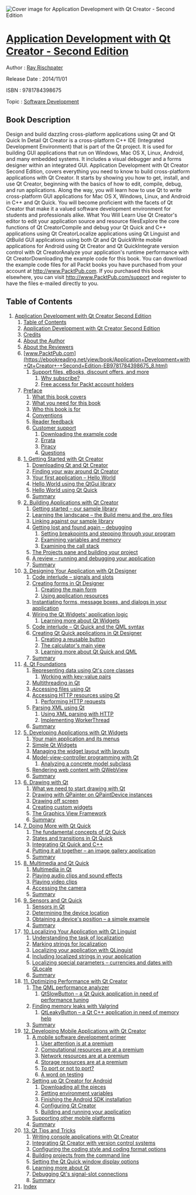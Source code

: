 ![Cover image for Application Development with Qt Creator - Second Edition](https://imgdetail.ebookreading.net/cover/cover/software_development/EB9781784398675.jpg)

[Application Development with Qt Creator - Second Edition](https://ebookreading.net/view/book/Application+Development+with+Qt+Creator+-+Second+Edition-EB9781784398675_1.html "Application Development with Qt Creator - Second Edition")
====================================================================================================================

Author : [Ray Rischpater](https://ebookreading.net/search/author/Ray+Rischpater)

Release Date : 2014/11/01

ISBN : 9781784398675

Topic : [Software Development](https://ebookreading.net/search/category/software-development)

Book Description
-----------------

Design and build dazzling cross-platform applications using Qt and Qt Quick
In Detail
Qt Creator is a cross-platform C++ IDE (Integrated Development Environment) that is part of the Qt project. It is used for building GUI applications that run on Windows, Mac OS X, Linux, Android, and many embedded systems. It includes a visual debugger and a forms designer within an integrated GUI.
Application Development with Qt Creator Second Edition, covers everything you need to know to build cross-platform applications with Qt Creator. It starts by showing you how to get, install, and use Qt Creator, beginning with the basics of how to edit, compile, debug, and run applications. Along the way, you will learn how to use Qt to write cross-platform GUI applications for Mac OS X, Windows, Linux, and Android in C++ and Qt Quick.
You will become proficient with the facets of Qt Creator that make it a valued software development environment for students and professionals alike.
What You Will Learn
Use Qt Creator's editor to edit your application source and resource filesExplore the core functions of Qt CreatorCompile and debug your Qt Quick and C++ applications using Qt CreatorLocalize applications using Qt Linguist and QtBuild GUI applications using both Qt and Qt QuickWrite mobile applications for Android using Qt Creator and Qt QuickIntegrate version control with Qt CreatorAnalyze your application's runtime performance with Qt CreatorDownloading the example code for this book. You can download the example code files for all Packt books you have purchased from your account at http://www.PacktPub.com. If you purchased this book elsewhere, you can visit http://www.PacktPub.com/support and register to have the files e-mailed directly to you.
              
Table of Contents
-----------------

1. [Application Development with Qt Creator Second Edition](https://ebookreading.net/view/book/Application+Development+with+Qt+Creator+-+Second+Edition-EB9781784398675_3.html)
    1. [Table of Contents](https://ebookreading.net/view/book/Application+Development+with+Qt+Creator+-+Second+Edition-EB9781784398675_2.html)
    1. [Application Development with Qt Creator Second Edition](https://ebookreading.net/view/book/Application+Development+with+Qt+Creator+-+Second+Edition-EB9781784398675_4.html)
    1. [Credits](https://ebookreading.net/view/book/Application+Development+with+Qt+Creator+-+Second+Edition-EB9781784398675_5.html)
    1. [About the Author](https://ebookreading.net/view/book/Application+Development+with+Qt+Creator+-+Second+Edition-EB9781784398675_6.html)
    1. [About the Reviewers](https://ebookreading.net/view/book/Application+Development+with+Qt+Creator+-+Second+Edition-EB9781784398675_7.html)
    1. [www.PacktPub.com](https://ebookreading.net/view/book/Application+Development+with+Qt+Creator+-+Second+Edition-EB9781784398675_8.html)
        1. [Support files, eBooks, discount offers, and more](https://ebookreading.net/view/book/Application+Development+with+Qt+Creator+-+Second+Edition-EB9781784398675_8.html#ch00lvl1sec01)
            1. [Why subscribe?](https://ebookreading.net/view/book/Application+Development+with+Qt+Creator+-+Second+Edition-EB9781784398675_8.html#ch00lvl2sec01)
            1. [Free access for Packt account holders](https://ebookreading.net/view/book/Application+Development+with+Qt+Creator+-+Second+Edition-EB9781784398675_8.html#ch00lvl2sec02)
    1. [Preface](https://ebookreading.net/view/book/Application+Development+with+Qt+Creator+-+Second+Edition-EB9781784398675_9.html)
        1. [What this book covers](https://ebookreading.net/view/book/Application+Development+with+Qt+Creator+-+Second+Edition-EB9781784398675_9.html#ch00lvl1sec02)
        1. [What you need for this book](https://ebookreading.net/view/book/Application+Development+with+Qt+Creator+-+Second+Edition-EB9781784398675_10.html)
        1. [Who this book is for](https://ebookreading.net/view/book/Application+Development+with+Qt+Creator+-+Second+Edition-EB9781784398675_11.html)
        1. [Conventions](https://ebookreading.net/view/book/Application+Development+with+Qt+Creator+-+Second+Edition-EB9781784398675_12.html)
        1. [Reader feedback](https://ebookreading.net/view/book/Application+Development+with+Qt+Creator+-+Second+Edition-EB9781784398675_13.html)
        1. [Customer support](https://ebookreading.net/view/book/Application+Development+with+Qt+Creator+-+Second+Edition-EB9781784398675_14.html)
            1. [Downloading the example code](https://ebookreading.net/view/book/Application+Development+with+Qt+Creator+-+Second+Edition-EB9781784398675_14.html#ch00lvl2sec03)
            1. [Errata](https://ebookreading.net/view/book/Application+Development+with+Qt+Creator+-+Second+Edition-EB9781784398675_14.html#ch00lvl2sec04)
            1. [Piracy](https://ebookreading.net/view/book/Application+Development+with+Qt+Creator+-+Second+Edition-EB9781784398675_14.html#ch00lvl2sec05)
            1. [Questions](https://ebookreading.net/view/book/Application+Development+with+Qt+Creator+-+Second+Edition-EB9781784398675_14.html#ch00lvl2sec06)
    1. [1. Getting Started with Qt Creator](https://ebookreading.net/view/book/Application+Development+with+Qt+Creator+-+Second+Edition-EB9781784398675_15.html)
        1. [Downloading Qt and Qt Creator](https://ebookreading.net/view/book/Application+Development+with+Qt+Creator+-+Second+Edition-EB9781784398675_15.html#ch01lvl1sec08)
        1. [Finding your way around Qt Creator](https://ebookreading.net/view/book/Application+Development+with+Qt+Creator+-+Second+Edition-EB9781784398675_16.html)
        1. [Your first application – Hello World](https://ebookreading.net/view/book/Application+Development+with+Qt+Creator+-+Second+Edition-EB9781784398675_17.html)
        1. [Hello World using the QtGui library](https://ebookreading.net/view/book/Application+Development+with+Qt+Creator+-+Second+Edition-EB9781784398675_18.html)
        1. [Hello World using Qt Quick](https://ebookreading.net/view/book/Application+Development+with+Qt+Creator+-+Second+Edition-EB9781784398675_19.html)
        1. [Summary](https://ebookreading.net/view/book/Application+Development+with+Qt+Creator+-+Second+Edition-EB9781784398675_20.html)
    1. [2. Building Applications with Qt Creator](https://ebookreading.net/view/book/Application+Development+with+Qt+Creator+-+Second+Edition-EB9781784398675_21.html)
        1. [Getting started – our sample library](https://ebookreading.net/view/book/Application+Development+with+Qt+Creator+-+Second+Edition-EB9781784398675_21.html#ch02lvl1sec14)
        1. [Learning the landscape – the Build menu and the .pro files](https://ebookreading.net/view/book/Application+Development+with+Qt+Creator+-+Second+Edition-EB9781784398675_22.html)
        1. [Linking against our sample library](https://ebookreading.net/view/book/Application+Development+with+Qt+Creator+-+Second+Edition-EB9781784398675_23.html)
        1. [Getting lost and found again – debugging](https://ebookreading.net/view/book/Application+Development+with+Qt+Creator+-+Second+Edition-EB9781784398675_24.html)
            1. [Setting breakpoints and stepping through your program](https://ebookreading.net/view/book/Application+Development+with+Qt+Creator+-+Second+Edition-EB9781784398675_24.html#ch02lvl2sec07)
            1. [Examining variables and memory](https://ebookreading.net/view/book/Application+Development+with+Qt+Creator+-+Second+Edition-EB9781784398675_24.html#ch02lvl2sec08)
            1. [Examining the call stack](https://ebookreading.net/view/book/Application+Development+with+Qt+Creator+-+Second+Edition-EB9781784398675_24.html#ch02lvl2sec09)
        1. [The Projects pane and building your project](https://ebookreading.net/view/book/Application+Development+with+Qt+Creator+-+Second+Edition-EB9781784398675_25.html)
        1. [A review – running and debugging your application](https://ebookreading.net/view/book/Application+Development+with+Qt+Creator+-+Second+Edition-EB9781784398675_26.html)
        1. [Summary](https://ebookreading.net/view/book/Application+Development+with+Qt+Creator+-+Second+Edition-EB9781784398675_27.html)
    1. [3. Designing Your Application with Qt Designer](https://ebookreading.net/view/book/Application+Development+with+Qt+Creator+-+Second+Edition-EB9781784398675_28.html)
        1. [Code interlude – signals and slots](https://ebookreading.net/view/book/Application+Development+with+Qt+Creator+-+Second+Edition-EB9781784398675_28.html#ch03lvl1sec21)
        1. [Creating forms in Qt Designer](https://ebookreading.net/view/book/Application+Development+with+Qt+Creator+-+Second+Edition-EB9781784398675_29.html)
            1. [Creating the main form](https://ebookreading.net/view/book/Application+Development+with+Qt+Creator+-+Second+Edition-EB9781784398675_29.html#ch03lvl2sec10)
            1. [Using application resources](https://ebookreading.net/view/book/Application+Development+with+Qt+Creator+-+Second+Edition-EB9781784398675_29.html#ch03lvl2sec11)
        1. [Instantiating forms, message boxes, and dialogs in your application](https://ebookreading.net/view/book/Application+Development+with+Qt+Creator+-+Second+Edition-EB9781784398675_30.html)
        1. [Wiring the Qt Widgets&#39; application logic](https://ebookreading.net/view/book/Application+Development+with+Qt+Creator+-+Second+Edition-EB9781784398675_31.html)
            1. [Learning more about Qt Widgets](https://ebookreading.net/view/book/Application+Development+with+Qt+Creator+-+Second+Edition-EB9781784398675_31.html#ch03lvl2sec12)
        1. [Code interlude – Qt Quick and the QML syntax](https://ebookreading.net/view/book/Application+Development+with+Qt+Creator+-+Second+Edition-EB9781784398675_32.html)
        1. [Creating Qt Quick applications in Qt Designer](https://ebookreading.net/view/book/Application+Development+with+Qt+Creator+-+Second+Edition-EB9781784398675_33.html)
            1. [Creating a reusable button](https://ebookreading.net/view/book/Application+Development+with+Qt+Creator+-+Second+Edition-EB9781784398675_33.html#ch03lvl2sec13)
            1. [The calculator&#39;s main view](https://ebookreading.net/view/book/Application+Development+with+Qt+Creator+-+Second+Edition-EB9781784398675_33.html#ch03lvl2sec14)
            1. [Learning more about Qt Quick and QML](https://ebookreading.net/view/book/Application+Development+with+Qt+Creator+-+Second+Edition-EB9781784398675_33.html#ch03lvl2sec15)
        1. [Summary](https://ebookreading.net/view/book/Application+Development+with+Qt+Creator+-+Second+Edition-EB9781784398675_34.html)
    1. [4. Qt Foundations](https://ebookreading.net/view/book/Application+Development+with+Qt+Creator+-+Second+Edition-EB9781784398675_35.html)
        1. [Representing data using Qt&#39;s core classes](https://ebookreading.net/view/book/Application+Development+with+Qt+Creator+-+Second+Edition-EB9781784398675_35.html#ch04lvl1sec28)
            1. [Working with key-value pairs](https://ebookreading.net/view/book/Application+Development+with+Qt+Creator+-+Second+Edition-EB9781784398675_35.html#ch04lvl2sec16)
        1. [Multithreading in Qt](https://ebookreading.net/view/book/Application+Development+with+Qt+Creator+-+Second+Edition-EB9781784398675_36.html)
        1. [Accessing files using Qt](https://ebookreading.net/view/book/Application+Development+with+Qt+Creator+-+Second+Edition-EB9781784398675_37.html)
        1. [Accessing HTTP resources using Qt](https://ebookreading.net/view/book/Application+Development+with+Qt+Creator+-+Second+Edition-EB9781784398675_38.html)
            1. [Performing HTTP requests](https://ebookreading.net/view/book/Application+Development+with+Qt+Creator+-+Second+Edition-EB9781784398675_38.html#ch04lvl2sec17)
        1. [Parsing XML using Qt](https://ebookreading.net/view/book/Application+Development+with+Qt+Creator+-+Second+Edition-EB9781784398675_39.html)
            1. [Using XML parsing with HTTP](https://ebookreading.net/view/book/Application+Development+with+Qt+Creator+-+Second+Edition-EB9781784398675_39.html#ch04lvl2sec18)
            1. [Implementing WorkerThread](https://ebookreading.net/view/book/Application+Development+with+Qt+Creator+-+Second+Edition-EB9781784398675_39.html#ch04lvl2sec19)
        1. [Summary](https://ebookreading.net/view/book/Application+Development+with+Qt+Creator+-+Second+Edition-EB9781784398675_40.html)
    1. [5. Developing Applications with Qt Widgets](https://ebookreading.net/view/book/Application+Development+with+Qt+Creator+-+Second+Edition-EB9781784398675_41.html)
        1. [Your main application and its menus](https://ebookreading.net/view/book/Application+Development+with+Qt+Creator+-+Second+Edition-EB9781784398675_41.html#ch05lvl1sec34)
        1. [Simple Qt Widgets](https://ebookreading.net/view/book/Application+Development+with+Qt+Creator+-+Second+Edition-EB9781784398675_42.html)
        1. [Managing the widget layout with layouts](https://ebookreading.net/view/book/Application+Development+with+Qt+Creator+-+Second+Edition-EB9781784398675_43.html)
        1. [Model-view-controller programming with Qt](https://ebookreading.net/view/book/Application+Development+with+Qt+Creator+-+Second+Edition-EB9781784398675_44.html)
            1. [Analyzing a concrete model subclass](https://ebookreading.net/view/book/Application+Development+with+Qt+Creator+-+Second+Edition-EB9781784398675_44.html#ch05lvl2sec20)
        1. [Rendering web content with QWebView](https://ebookreading.net/view/book/Application+Development+with+Qt+Creator+-+Second+Edition-EB9781784398675_45.html)
        1. [Summary](https://ebookreading.net/view/book/Application+Development+with+Qt+Creator+-+Second+Edition-EB9781784398675_46.html)
    1. [6. Drawing with Qt](https://ebookreading.net/view/book/Application+Development+with+Qt+Creator+-+Second+Edition-EB9781784398675_47.html)
        1. [What we need to start drawing with Qt](https://ebookreading.net/view/book/Application+Development+with+Qt+Creator+-+Second+Edition-EB9781784398675_47.html#ch06lvl1sec40)
        1. [Drawing with QPainter on QPaintDevice instances](https://ebookreading.net/view/book/Application+Development+with+Qt+Creator+-+Second+Edition-EB9781784398675_48.html)
        1. [Drawing off screen](https://ebookreading.net/view/book/Application+Development+with+Qt+Creator+-+Second+Edition-EB9781784398675_49.html)
        1. [Creating custom widgets](https://ebookreading.net/view/book/Application+Development+with+Qt+Creator+-+Second+Edition-EB9781784398675_50.html)
        1. [The Graphics View Framework](https://ebookreading.net/view/book/Application+Development+with+Qt+Creator+-+Second+Edition-EB9781784398675_51.html)
        1. [Summary](https://ebookreading.net/view/book/Application+Development+with+Qt+Creator+-+Second+Edition-EB9781784398675_52.html)
    1. [7. Doing More with Qt Quick](https://ebookreading.net/view/book/Application+Development+with+Qt+Creator+-+Second+Edition-EB9781784398675_53.html)
        1. [The fundamental concepts of Qt Quick](https://ebookreading.net/view/book/Application+Development+with+Qt+Creator+-+Second+Edition-EB9781784398675_53.html#ch07lvl1sec46)
        1. [States and transitions in Qt Quick](https://ebookreading.net/view/book/Application+Development+with+Qt+Creator+-+Second+Edition-EB9781784398675_54.html)
        1. [Integrating Qt Quick and C++](https://ebookreading.net/view/book/Application+Development+with+Qt+Creator+-+Second+Edition-EB9781784398675_55.html)
        1. [Putting it all together – an image gallery application](https://ebookreading.net/view/book/Application+Development+with+Qt+Creator+-+Second+Edition-EB9781784398675_56.html)
        1. [Summary](https://ebookreading.net/view/book/Application+Development+with+Qt+Creator+-+Second+Edition-EB9781784398675_57.html)
    1. [8. Multimedia and Qt Quick](https://ebookreading.net/view/book/Application+Development+with+Qt+Creator+-+Second+Edition-EB9781784398675_58.html)
        1. [Multimedia in Qt](https://ebookreading.net/view/book/Application+Development+with+Qt+Creator+-+Second+Edition-EB9781784398675_58.html#ch08lvl1sec51)
        1. [Playing audio clips and sound effects](https://ebookreading.net/view/book/Application+Development+with+Qt+Creator+-+Second+Edition-EB9781784398675_59.html)
        1. [Playing video clips](https://ebookreading.net/view/book/Application+Development+with+Qt+Creator+-+Second+Edition-EB9781784398675_60.html)
        1. [Accessing the camera](https://ebookreading.net/view/book/Application+Development+with+Qt+Creator+-+Second+Edition-EB9781784398675_61.html)
        1. [Summary](https://ebookreading.net/view/book/Application+Development+with+Qt+Creator+-+Second+Edition-EB9781784398675_62.html)
    1. [9. Sensors and Qt Quick](https://ebookreading.net/view/book/Application+Development+with+Qt+Creator+-+Second+Edition-EB9781784398675_63.html)
        1. [Sensors in Qt](https://ebookreading.net/view/book/Application+Development+with+Qt+Creator+-+Second+Edition-EB9781784398675_63.html#ch09lvl1sec56)
        1. [Determining the device location](https://ebookreading.net/view/book/Application+Development+with+Qt+Creator+-+Second+Edition-EB9781784398675_64.html)
        1. [Obtaining a device&#39;s position – a simple example](https://ebookreading.net/view/book/Application+Development+with+Qt+Creator+-+Second+Edition-EB9781784398675_65.html)
        1. [Summary](https://ebookreading.net/view/book/Application+Development+with+Qt+Creator+-+Second+Edition-EB9781784398675_66.html)
    1. [10. Localizing Your Application with Qt Linguist](https://ebookreading.net/view/book/Application+Development+with+Qt+Creator+-+Second+Edition-EB9781784398675_67.html)
        1. [Understanding the task of localization](https://ebookreading.net/view/book/Application+Development+with+Qt+Creator+-+Second+Edition-EB9781784398675_67.html#ch10lvl1sec60)
        1. [Marking strings for localization](https://ebookreading.net/view/book/Application+Development+with+Qt+Creator+-+Second+Edition-EB9781784398675_68.html)
        1. [Localizing your application with QLinguist](https://ebookreading.net/view/book/Application+Development+with+Qt+Creator+-+Second+Edition-EB9781784398675_69.html)
        1. [Including localized strings in your application](https://ebookreading.net/view/book/Application+Development+with+Qt+Creator+-+Second+Edition-EB9781784398675_70.html)
        1. [Localizing special parameters – currencies and dates with QLocale](https://ebookreading.net/view/book/Application+Development+with+Qt+Creator+-+Second+Edition-EB9781784398675_71.html)
        1. [Summary](https://ebookreading.net/view/book/Application+Development+with+Qt+Creator+-+Second+Edition-EB9781784398675_72.html)
    1. [11. Optimizing Performance with Qt Creator](https://ebookreading.net/view/book/Application+Development+with+Qt+Creator+-+Second+Edition-EB9781784398675_73.html)
        1. [The QML performance analyzer](https://ebookreading.net/view/book/Application+Development+with+Qt+Creator+-+Second+Edition-EB9781784398675_73.html#ch11lvl1sec66)
            1. [QtSlowButton – a Qt Quick application in need of performance tuning](https://ebookreading.net/view/book/Application+Development+with+Qt+Creator+-+Second+Edition-EB9781784398675_73.html#ch11lvl2sec21)
        1. [Finding memory leaks with Valgrind](https://ebookreading.net/view/book/Application+Development+with+Qt+Creator+-+Second+Edition-EB9781784398675_74.html)
            1. [QtLeakyButton – a Qt C++ application in need of memory help](https://ebookreading.net/view/book/Application+Development+with+Qt+Creator+-+Second+Edition-EB9781784398675_74.html#ch11lvl2sec22)
        1. [Summary](https://ebookreading.net/view/book/Application+Development+with+Qt+Creator+-+Second+Edition-EB9781784398675_75.html)
    1. [12. Developing Mobile Applications with Qt Creator](https://ebookreading.net/view/book/Application+Development+with+Qt+Creator+-+Second+Edition-EB9781784398675_76.html)
        1. [A mobile software development primer](https://ebookreading.net/view/book/Application+Development+with+Qt+Creator+-+Second+Edition-EB9781784398675_76.html#ch12lvl1sec69)
            1. [User attention is at a premium](https://ebookreading.net/view/book/Application+Development+with+Qt+Creator+-+Second+Edition-EB9781784398675_76.html#ch12lvl2sec23)
            1. [Computational resources are at a premium](https://ebookreading.net/view/book/Application+Development+with+Qt+Creator+-+Second+Edition-EB9781784398675_76.html#ch12lvl2sec24)
            1. [Network resources are at a premium](https://ebookreading.net/view/book/Application+Development+with+Qt+Creator+-+Second+Edition-EB9781784398675_76.html#ch12lvl2sec25)
            1. [Storage resources are at a premium](https://ebookreading.net/view/book/Application+Development+with+Qt+Creator+-+Second+Edition-EB9781784398675_76.html#ch12lvl2sec26)
            1. [To port or not to port?](https://ebookreading.net/view/book/Application+Development+with+Qt+Creator+-+Second+Edition-EB9781784398675_76.html#ch12lvl2sec27)
            1. [A word on testing](https://ebookreading.net/view/book/Application+Development+with+Qt+Creator+-+Second+Edition-EB9781784398675_76.html#ch12lvl2sec28)
        1. [Setting up Qt Creator for Android](https://ebookreading.net/view/book/Application+Development+with+Qt+Creator+-+Second+Edition-EB9781784398675_77.html)
            1. [Downloading all the pieces](https://ebookreading.net/view/book/Application+Development+with+Qt+Creator+-+Second+Edition-EB9781784398675_77.html#ch12lvl2sec29)
            1. [Setting environment variables](https://ebookreading.net/view/book/Application+Development+with+Qt+Creator+-+Second+Edition-EB9781784398675_77.html#ch12lvl2sec30)
            1. [Finishing the Android SDK installation](https://ebookreading.net/view/book/Application+Development+with+Qt+Creator+-+Second+Edition-EB9781784398675_77.html#ch12lvl2sec31)
            1. [Configuring Qt Creator](https://ebookreading.net/view/book/Application+Development+with+Qt+Creator+-+Second+Edition-EB9781784398675_77.html#ch12lvl2sec32)
            1. [Building and running your application](https://ebookreading.net/view/book/Application+Development+with+Qt+Creator+-+Second+Edition-EB9781784398675_77.html#ch12lvl2sec33)
        1. [Supporting other mobile platforms](https://ebookreading.net/view/book/Application+Development+with+Qt+Creator+-+Second+Edition-EB9781784398675_78.html)
        1. [Summary](https://ebookreading.net/view/book/Application+Development+with+Qt+Creator+-+Second+Edition-EB9781784398675_79.html)
    1. [13. Qt Tips and Tricks](https://ebookreading.net/view/book/Application+Development+with+Qt+Creator+-+Second+Edition-EB9781784398675_80.html)
        1. [Writing console applications with Qt Creator](https://ebookreading.net/view/book/Application+Development+with+Qt+Creator+-+Second+Edition-EB9781784398675_80.html#ch13lvl1sec73)
        1. [Integrating Qt Creator with version control systems](https://ebookreading.net/view/book/Application+Development+with+Qt+Creator+-+Second+Edition-EB9781784398675_81.html)
        1. [Configuring the coding style and coding format options](https://ebookreading.net/view/book/Application+Development+with+Qt+Creator+-+Second+Edition-EB9781784398675_82.html)
        1. [Building projects from the command line](https://ebookreading.net/view/book/Application+Development+with+Qt+Creator+-+Second+Edition-EB9781784398675_83.html)
        1. [Setting the Qt Quick window display options](https://ebookreading.net/view/book/Application+Development+with+Qt+Creator+-+Second+Edition-EB9781784398675_84.html)
        1. [Learning more about Qt](https://ebookreading.net/view/book/Application+Development+with+Qt+Creator+-+Second+Edition-EB9781784398675_85.html)
        1. [Debugging Qt&#39;s signal-slot connections](https://ebookreading.net/view/book/Application+Development+with+Qt+Creator+-+Second+Edition-EB9781784398675_86.html)
        1. [Summary](https://ebookreading.net/view/book/Application+Development+with+Qt+Creator+-+Second+Edition-EB9781784398675_87.html)
    1. [Index](https://ebookreading.net/view/book/Application+Development+with+Qt+Creator+-+Second+Edition-EB9781784398675_88.html)
